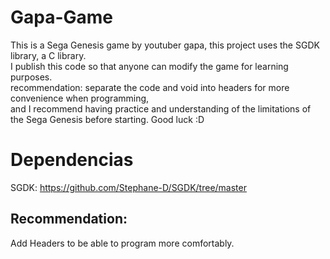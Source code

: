 # Gapa-Game
This is a Sega Genesis game by youtuber gapa, this project uses the SGDK library, a C library.            
I publish this code so that anyone can modify the game for learning purposes.                                          
recommendation: separate the code and void into headers for more convenience when programming,                         
and I recommend having practice and understanding of the limitations of the Sega Genesis before starting. Good luck :D 

# Dependencias
SGDK: https://github.com/Stephane-D/SGDK/tree/master

## Recommendation:
Add Headers to be able to program more comfortably.
